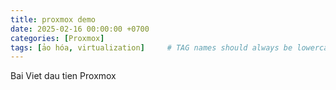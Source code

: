 ```yaml
---
title: proxmox demo
date: 2025-02-16 00:00:00 +0700
categories: [Proxmox]
tags: [ảo hóa, virtualization]     # TAG names should always be lowercase
---
```


Bai Viet dau tien Proxmox